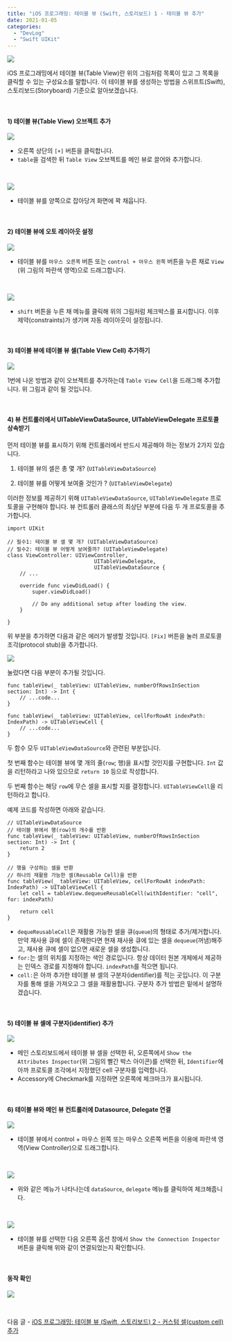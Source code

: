 ```yaml
---
title: "iOS 프로그래밍: 테이블 뷰 (Swift, 스토리보드) 1 - 테이블 뷰 추가"
date: 2021-01-05
categories: 
  - "DevLog"
  - "Swift UIKit"
---
```


![](./assets/img/wp-content/uploads/2021/01/tableview-simulator.png)

iOS 프로그래밍에서 테이블 뷰(Table View)란 위의 그림처럼 목록이 있고 그 목록을 클릭할 수 있는 구성요소를 말합니다. 이 테이블 뷰를 생성하는 방법을 스위프트(Swift), 스토리보드(Storyboard) 기준으로 알아보겠습니다.

 

#### **1) 테이블 뷰(Table View) 오브젝트 추가**

![](./assets/img/wp-content/uploads/2021/01/스크린샷-2021-01-05-오후-8.31.11.jpg)

- 오른쪽 상단의 `[+]` 버튼을 클릭합니다.
- `table`을 검색한 뒤 `Table View` 오브젝트를 메인 뷰로 끌어와 추가합니다.

 

![](./assets/img/wp-content/uploads/2021/01/스크린샷-2021-01-05-오후-8.32.27.jpg)

- 테이블 뷰를 양쪽으로 잡아당겨 화면에 꽉 채웁니다.

 

#### **2) 테이블 뷰에 오토 레이아웃 설정**

![](./assets/img/wp-content/uploads/2021/01/-2021-01-05-오후-8.34.15-e1609847336272.jpg)

- 테이블 뷰를 `마우스 오른쪽` 버튼 또는 `control + 마우스 왼쪽` 버튼을 누른 채로 `View` (위 그림의 파란색 영역)으로 드래그합니다.

 

![](./assets/img/wp-content/uploads/2021/01/스크린샷-2021-01-05-오후-8.34.28.jpg)

- `shift` 버튼을 누른 채 메뉴를 클릭해 위의 그림처럼 체크박스를 표시합니다. 이후 제약(constraints)가 생기며 자동 레이아웃이 설정됩니다.

 

#### **3) 테이블 뷰에 테이블 뷰 셀(Table View Cell) 추가하기**

![](./assets/img/wp-content/uploads/2021/01/스크린샷-2021-01-05-오후-8.59.15.png)

1번에 나온 방법과 같이 오브젝트를 추가하는데 `Table View Cell`을 드래그해 추가합니다. 위 그림과 같이 될 것입니다.

 

#### **4) 뷰 컨트롤러에서 UITableViewDataSource, UITableViewDelegate 프로토콜 상속받기**

먼저 테이블 뷰를 표시하기 위해 컨트롤러에서 반드시 제공해야 하는 정보가 2가지 있습니다.

1. 테이블 뷰의 셀은 총 몇 개? (`UITableViewDataSource`)
    
2. 테이블 뷰를 어떻게 보여줄 것인가 ? (`UITableViewDelegate`)
    

이러한 정보를 제공하기 위해 `UITableViewDataSource`, `UITableViewDelegate` 프로토콜을 구현해야 합니다. 뷰 컨트롤러 클래스의 최상단 부분에 다음 두 개 프로토콜을 추가합니다.

```
import UIKit

// 필수1: 테이블 뷰 셀 몇 개? (UITableViewDataSource)
// 필수2: 테이블 뷰 어떻게 보여줄까? (UITableViewDelegate)
class ViewController: UIViewController,
                            UITableViewDelegate,
                            UITableViewDataSource {
    // ...

    override func viewDidLoad() {
        super.viewDidLoad()

        // Do any additional setup after loading the view.
    }

}
```

위 부분을 추가하면 다음과 같은 에러가 발생할 것입니다. `[Fix]` 버튼을 눌러 프로토콜 조각(protocol stub)을 추가합니다.

![](./assets/img/wp-content/uploads/2021/01/스크린샷-2021-01-05-오후-8.38.05.jpg)

눌렀다면 다음 부분이 추가될 것입니다.

```
func tableView(_ tableView: UITableView, numberOfRowsInSection section: Int) -> Int {
    // ...code...
}

func tableView(_ tableView: UITableView, cellForRowAt indexPath: IndexPath) -> UITableViewCell {
    // ...code...
}
```

두 함수 모두 `UITableViewDataSource`와 관련된 부분입니다.

첫 번째 함수는 테이블 뷰에 몇 개의 줄(`row`; 행)을 표시할 것인지를 구현합니다. `Int` 값을 리턴하라고 나와 있으므로 `return 10` 등으로 작성합니다.

두 번째 함수는 해당 `row`에 무슨 셀을 표시할 지를 결정합니다. `UITableViewCell`을 리턴하라고 합니다.

예제 코드를 작성하면 아래와 같습니다.

```
// UITableViewDataSource
// 테이블 뷰에서 행(row)의 개수를 반환
func tableView(_ tableView: UITableView, numberOfRowsInSection section: Int) -> Int {
    return 2
}

// 행을 구성하는 셀을 반환
// 하나의 재활용 가능한 셀(Reusable Cell)을 반환
func tableView(_ tableView: UITableView, cellForRowAt indexPath: IndexPath) -> UITableViewCell {
    let cell = tableView.dequeueReusableCell(withIdentifier: "cell", for: indexPath)
    
    return cell
}
```

- `dequeReusableCell`은 재활용 가능한 셀을 큐(`queue`)의 형태로 추가/제거합니다. 만약 재사용 큐에 셀이 존재한다면 현재 재사용 큐에 있는 셀을 `dequeue`(꺼냄)해주고, 재사용 큐에 셀이 없으면 새로운 셀을 생성합니다.
- `for:`는 셀의 위치를 ​​지정하는 색인 ​​경로입니다. 항상 데이터 원본 개체에서 제공하는 인덱스 경로를 지정해야 합니다. `indexPath`를 적으면 됩니다.
- `cell:`은 아까 추가한 테이블 뷰 셀의 구분자(identifier)를 적는 곳입니다. 이 구분자를 통해 셀을 가져오고 그 셀을 재활용합니다. 구분자 추가 방법은 밑에서 설명하겠습니다.

 

#### **5) 테이블 뷰 셀에 구분자(identifier) 추가**

![](./assets/img/wp-content/uploads/2021/01/스크린샷-2021-01-05-오후-8.40.13.jpg)

- 메인 스토리보드에서 테이블 뷰 셀을 선택한 뒤, 오른쪽에서 `Show the Attributes Inspector`(위 그림의 빨간 박스 아이콘)를 선택한 뒤, `Identifier`에 아까 프로토콜 조각에서 지정했던 cell 구분자를 입력합니다.
- Accessory에 Checkmark를 지정하면 오른쪽에 체크마크가 표시됩니다.

 

#### **6) 테이블 뷰와 메인 뷰 컨트롤러에 Datasource, Delegate 연결**

![](./assets/img/wp-content/uploads/2021/01/-2021-01-05-오후-8.38.50-e1609848734820.jpg)

- 테이블 뷰에서 control + 마우스 왼쪽 또는 마우스 오른쪽 버튼을 이용에 파란색 영역(View Controller)으로 드래그합니다.

 

![](./assets/img/wp-content/uploads/2021/01/스크린샷-2021-01-05-오후-8.38.56.jpg)

- 위와 같은 메뉴가 나타나는데 `dataSource`, `delegate` 메뉴를 클릭하여 체크해줍니다.

 

![](./assets/img/wp-content/uploads/2021/01/스크린샷-2021-01-05-오후-9.14.02.png)

- 테이블 뷰를 선택한 다음 오른쪽 옵션 창에서 `Show the Connection Inspector` 버튼을 클릭해 위와 같이 연결되었는지 확인합니다.

 

#### **동작 확인**

![](./assets/img/wp-content/uploads/2021/01/스크린샷-2021-01-05-오후-8.41.31.jpg)

 

다음 글 - [iOS 프로그래밍: 테이블 뷰 (Swift, 스토리보드) 2 - 커스텀 셀(custom cell) 추가](http://yoonbumtae.com/?p=3397)
